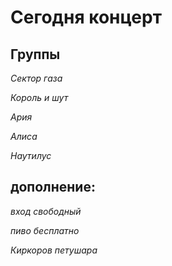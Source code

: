 # Сегодня концерт

## Группы ##

*Сектор газа*

*Король и шут*

*Ария*

*Алиса*

*Наутилус*

## дополнение:

*вход свободный*

*пиво бесплатно*

*Киркоров петушара*

